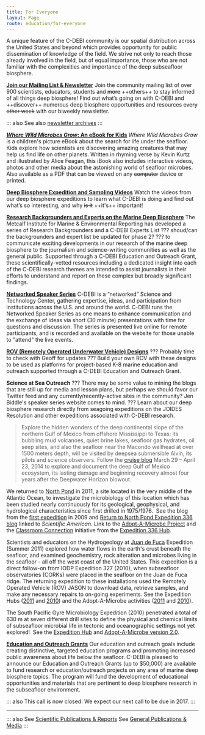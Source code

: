 ```yaml
---
title: For Everyone
layout: Page
route: education/for-everyone
---
```


A unique feature of the C-DEBI community is our spatial distribution across the United States and beyond which provides opportunity for public dissemination of knowledge of the field. We strive not only to reach those already involved in the field, but of equal importance, those who are not familiar with the complexities and importance of the deep subseafloor biosphere.

**[Join our Mailing List & Newsletter](../community/mailing.md)**
Join the community mailing list of over 900 scientists, educators, students and ~~more~~ ++others++ to stay informed of all things deep biosphere! Find out what’s going on with C-DEBI and ++discover++ numerous deep biosphere opportunities and resources ~~every other week~~ with our biweekly newsletter.

::: also
See also [newsletter archives](http://www.darkenergybiosphere.org/newsletters/)
:::

**[_Where Wild Microbes Grow_: An eBook for Kids](http://joidesresolution.org/node/2998)**
_Where Wild Microbes Grow_ is a children's picture eBook about the search for life under the seafloor. Kids explore how scientists are discovering amazing creatures that may help us find life on other planets. Written in rhyming verse by Kevin Kurtz and illustrated by Alice Feagan, this iBook also includes interactive videos, photos and other media about the astonishing world of seafloor microbes. Also available as a PDF that can be viewed on any ~~computer~~ device or printed.

**[Deep Biosphere Expedition and Sampling Videos](http://www.darkenergybiosphere.org/outputs-resources/videos/)**
Watch the videos from our deep biosphere expeditions to learn what C-DEBI is doing and find out what’s so interesting, and why ~~is it~~ ++it's++ important!

**[Research Backgrounders and Experts on the Marine Deep Biosphere](http://metcalfinstitute.org/c-debi/)**
The Metcalf Institute for Marine & Environmental Reporting has developed a series of Research Backgrounders and a C-DEBI Experts List ??? shoud/can the backgrounders and expert list be updated for phase 2? ??? to communicate exciting developments in our research of the marine deep biosphere to the journalism and science-writing communities as well as the general public. Supported through a C-DEBI Education and Outreach Grant, these scientifically-vetted resources including a dedicated insight into each of the C-DEBI research themes are intended to assist journalists in their efforts to understand and report on these complex but broadly significant findings.

**[Networked Speaker Series](../community/nss.md)**
C-DEBI is a “networked” Science and Technology Center, gathering expertise, ideas, and participation from institutions across the U.S. and around the world. C-DEBI runs the Networked Speaker Series as one means to enhance communication and the exchange of ideas via short (30 minute) presentations with time for questions and discussion. The series is presented live online for remote participants, and is recorded and available on the website for those unable to "attend" the live events.

**[ROV (Remotely Operated Underwater Vehicle) Designs](https://csumb.edu/eel/c-debi-catalina-rov)**
??? Probably time to check with Geoff for updates ??? Build your own ROV with these designs to be used as platforms for project-based K-8 marine education and outreach supported through a C-DEBI Education and Outreach Grant.

**Science at Sea Outreach**
??? There may be some value to mining the blogs that are still up for media and lesson plans, but perhaps we should favor our Twitter feed and any currently/recently-active sites in the community? Jen Biddle's speaker series website comes to mind. ??? Learn about our deep biosphere research directly from seagoing expeditions on the JOIDES Resolution and other expeditions associated with C-DEBI research.

>Explore the hidden wonders of the deep continental slope of the northern Gulf of Mexico from offshore Mississippi to Texas: its bubbling mud volcanoes, quiet brine lakes, seafloor gas hydrates, oil seep sites, and also the seafloor near the Macondo wellhead at over 1500 meters depth, will be visited by deepsea submersible Alvin, its pilots and science observers. Follow the [cruise blog](http://teskelab2014.wordpress.com/) March 29 – April 23, 2014 to explore and document the deep Gulf of Mexico ecosystem, its lasting damage and beginning recovery almost four years after the Deepwater Horizon blowout.
>
We returned to [North Pond](http://www.darkenergybiosphere.org/research-activities/major-field-sites/north-pond/) in 2011, a site located in the very middle of the Atlantic Ocean, to investigate the microbiology of this location which has been studied nearly continuously for its geological, geophysical, and hydrological characteristics since first drilled in 1975/1976.  See the blog from the [first expedition](http://northpondexpedition.usc.edu/) in 2009 and [Return to North Pond Expedition 336 blog](http://www.darkenergybiosphere.org/return-to-northpond/) linked to _Scientific American_. Link to the [Adopt-A-Microbe Project](http://www.darkenergybiosphere.org/adoptamicrobe/) and the [Classroom Connection](http://www.darkenergybiosphere.org/classroomconnection) initiative from the [Expedition 336 Hub](http://joidesresolution.org/node/1983).
>
Scientists and educators on the Hydrogeology at [Juan de Fuca](http://www.darkenergybiosphere.org/research-activities/major-field-sites/juan-de-fuca/) Expedition (Summer 2011) explored how water flows in the earth's crust beneath the seafloor, and examined geochemistry, rock alteration and microbes living in the seafloor - all off the west coast of the United States. This expedition is a direct follow-on from IODP Expedition 327 (2010), when subseafloor observatories (CORKs) were placed in the seafloor on the Juan de Fuca ridge. The returning expedition to these installations used the Remotely Operated Vehicle (ROV) JASON to download data, retrieve samples, and make any necessary repairs to on-going experiments. See the Expedition Hubs ([2011](http://joidesresolution.org/node/1905) and [2010](http://joidesresolution.org/node/1154)) and the Adopt-A-Microbe activities ([2011](https://sites.google.com/site/adoptamicrobe3/) and [2010](https://sites.google.com/site/adoptamicrobe/)).
>
The South Pacific Gyre Microbiology Expedition (2010) penetrated a total of 630 m at seven different drill sites to define the physical and chemical limits of subseafloor microbial life in tectonic and oceanographic settings not yet explored!  See the [Expedition Hub](http://joidesresolution.org/node/1412) and [Adopt-A-Microbe version 2.0](http://adoptamicrobe329.blogspot.com/).

**[Education and Outreach Grants](grants.md)**
Our education and outreach goals include creating distinctive, targeted education programs and promoting increased public awareness about life below the seafloor. C-DEBI is pleased to announce our Education and Outreach Grants (up to $50,000) are available to fund research or education/outreach projects on any area of marine deep biosphere topics. The program will fund the development of educational opportunities and materials that are pertinent to deep biosphere research in the subseafloor environment.

::: also
This call is now closed. We expect our next call to be due in 2017.
:::

---
::: also
See [Scientific Publications & Reports](../resources/scientific-publications.md)
See [General Publications & Media](../resources/general-publications.md)
:::

